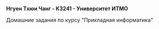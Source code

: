 **Нгуен Тхюи Чанг - К3241 - Университет ИТМО**

Домашние задания по курсу "Прикладная информатика"  
